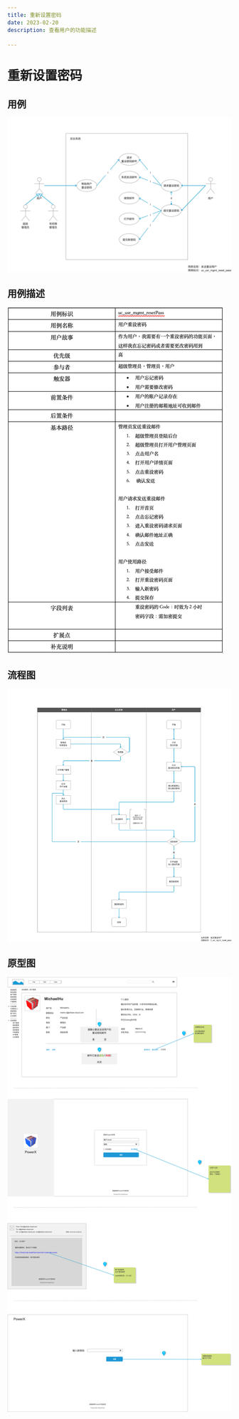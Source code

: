 ```yaml
---
title: 重新设置密码
date: 2023-02-20
description: 查看用户的功能描述

---
```


# 重新设置密码


## 用例

![](images/uc_usr_mgmt_resetPass-______.png)

## 用例描述

![](images/uc_desc_usr_mgmt_resetPass.png)

## 流程图

![](images/fl_usr_mgmt_resetPass-______.png)

## 原型图

![](images/pt_usr_mgmt_resetPass-______.png)